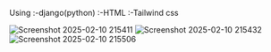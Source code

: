 Using
:-django(python)
:-HTML
:-Tailwind css


![Screenshot 2025-02-10 215411](https://github.com/user-attachments/assets/e59c8087-be99-4ffd-a914-bf8a69a7d7e2)
![Screenshot 2025-02-10 215432](https://github.com/user-attachments/assets/6f34f125-41e7-474b-a138-941e5f30bcf4)
![Screenshot 2025-02-10 215506](https://github.com/user-attachments/assets/4283551c-0ff1-4b78-b4bb-624d898f570c)
